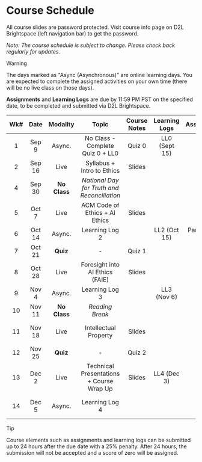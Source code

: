 <!-- markdownlint-disable -->

# Course Schedule

All course slides are password protected. Visit course info page on D2L Brightspace (left navigation bar) to get the password.

*Note: The course schedule is subject to change. Please check back regularly for updates.*

> [!WARNING]
> The days marked as "Async (Asynchronous)" are online learning days. You are expected to complete the assigned activities on your own time (there will be no live class on those days). 

 **Assignments** and **Learning Logs** are due by 11:59 PM PST on the specified date, to be completed and submitted via D2L Brightspace.


| **Wk#** | **Date** | **Modality** |                  **Topic**                  | **Course Notes** | **Learning Logs** |  **Assignment**  |  **Project**  |
| :-----: | :------: | :----------: | :-----------------------------------------: | :--------------: | :---------------: | :--------------: | :-----------: |
|    1    |  Sep 9   |    Async.    |      No Class - Complete Quiz 0 + LL0       |      Quiz 0      |   LL0 (Sept 15)   |                  |               |
|    2    |  Sep 16  |     Live     |         Syllabus + Intro to Ethics          |      Slides      |                   |                  |               |
|    4    |  Sep 30  | **No Class** | _National Day for Truth and Reconciliation_ |                  |                   |                  |  M0 (Oct 2)   |
|    5    |  Oct 7   |     Live     |       ACM Code of Ethics + AI Ethics        |      Slides      |                   |                  |               |
|    6    |  Oct 14  |    Async.    |               Learning Log 2                |                  |   LL2 (Oct 15)    | Part 2 (Oct 16)  |               |
|    7    |  Oct 21  |   **Quiz**   |                      -                      |      Quiz 1      |                   |                  |               |
|    8    |  Oct 28  |     Live     |       Foresight into AI Ethics (FAIE)       |      Slides      |                   |                  |  M1 (Oct 30)  |
|    9    |  Nov 4   |    Async.    |               Learning Log 3                |                  |   LL3 (Nov 6)     |                  |               |
|   10    |  Nov 11  | **No Class** |               _Reading Break_               |                  |                   |                  |               |
|   11    |  Nov 18  |     Live     |            Intellectual Property            |      Slides      |                   |                  | M1.5 (Nov 17) |
|   12    |  Nov 25  |   **Quiz**   |                      -                      |      Quiz 2      |                   |                  |               |
|   13    |  Dec 2   |     Live     |  Technical Presentations + Course Wrap Up   |      Slides      |    LL4 (Dec 3)    |                  |  M2 (Dec 4)   |
|   14    |  Dec 5   |    Async.    |               Learning Log 4                |                  |                   |                  |  M3 (Dec 5)   |


> [!TIP]
> Course elements such as assignments and learning logs can be submitted up to 24 hours after the due date with a 25% penalty. After 24 hours, the submission will not be accepted and a score of zero will be assigned.